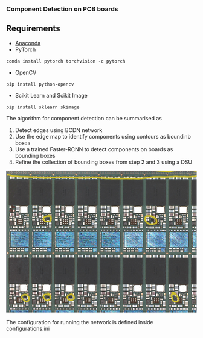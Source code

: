 ### Component Detection on PCB boards
## Requirements
* [Anaconda](https://www.anaconda.com/download/)
* PyTorch
```
conda install pytorch torchvision -c pytorch
```
* OpenCV
```
pip install python-opencv
```
* Scikit Learn and Scikit Image
```
pip install sklearn skimage
```
The algorithm for component detection can be summarised as 
1) Detect edges using BCDN network 
2) Use the edge map to identify components using contours as boundinb boxes
3) Use a trained Faster-RCNN to detect components on boards as bounding boxes
4) Refine the collection of bounding boxes from step 2 and 3 using a DSU

![Edge detection using BCDN](boards/4.png?raw=True)


The configuration for running the network is defined inside configurations.ini 
